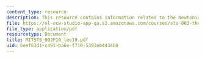 ```yaml
---
content_type: resource
description: This resource contains information related to the Newtonian cosmos.
file: https://ol-ocw-studio-app-qa.s3.amazonaws.com/courses/sts-003-the-rise-of-modern-science-fall-2010/5eef63d1c491ba6ef7105393eb4434b0_MITSTS_003F10_lec19.pdf
file_type: application/pdf
resourcetype: Document
title: MITSTS_003F10_lec19.pdf
uid: 5eef63d1-c491-ba6e-f710-5393eb4434b0
---
```

